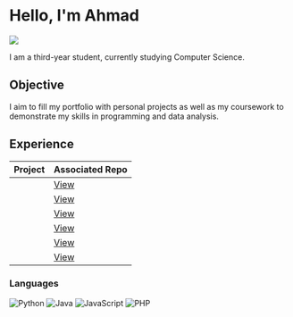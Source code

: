 # Hello, I'm Ahmad

<a href="https://www.linkedin.com/in/ahmad-afroz-4920aa218/"><img src="https://img.shields.io/badge/-LinkedIn-0072b1?&style=for-the-badge&logo=linkedin&logoColor=white" /></a>

I am a third-year student, currently studying Computer Science.

## Objective

I aim to fill my portfolio with personal projects as well as my coursework to demonstrate my skills in programming and data analysis.

## Experience

| Project | Associated Repo     |
| ------- | ------------------- |
|         | <a href="">View</a> |
|         | <a href="">View</a> |
|         | <a href="">View</a> |
|         | <a href="">View</a> |
|         | <a href="">View</a> |
|         | <a href="">View</a> |

### Languages

![Python](https://img.shields.io/badge/language-Python-3776AB?logo=python&logoColor=white)
![Java](https://img.shields.io/badge/language-Java-007396?logo=java&logoColor=white)
![JavaScript](https://img.shields.io/badge/language-JavaScript-007396?logo=java&logoColor=white)
![PHP](https://img.shields.io/badge/language-PHP-007396?logo=java&logoColor=white)
